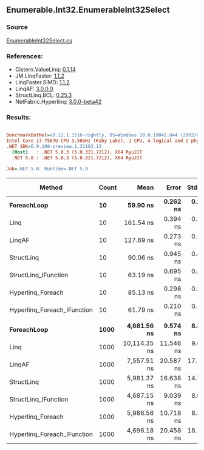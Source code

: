 ﻿## Enumerable.Int32.EnumerableInt32Select

### Source
[EnumerableInt32Select.cs](../LinqBenchmarks/Enumerable/Int32/EnumerableInt32Select.cs)

### References:
- Cistern.ValueLinq: [0.1.14](https://www.nuget.org/packages/Cistern.ValueLinq/0.1.14)
- JM.LinqFaster: [1.1.2](https://www.nuget.org/packages/JM.LinqFaster/1.1.2)
- LinqFaster.SIMD: [1.1.2](https://www.nuget.org/packages/LinqFaster.SIMD/1.0.3)
- LinqAF: [3.0.0.0](https://www.nuget.org/packages/LinqAF/3.0.0.0)
- StructLinq.BCL: [0.25.3](https://www.nuget.org/packages/StructLinq.BCL/0.25.3)
- NetFabric.Hyperlinq: [3.0.0-beta42](https://www.nuget.org/packages/NetFabric.Hyperlinq/3.0.0-beta42)

### Results:
``` ini

BenchmarkDotNet=v0.12.1.1516-nightly, OS=Windows 10.0.19042.844 (20H2/October2020Update)
Intel Core i7-7567U CPU 3.50GHz (Kaby Lake), 1 CPU, 4 logical and 2 physical cores
.NET SDK=6.0.100-preview.1.21103.13
  [Host]   : .NET 5.0.3 (5.0.321.7212), X64 RyuJIT
  .NET 5.0 : .NET 5.0.3 (5.0.321.7212), X64 RyuJIT

Job=.NET 5.0  Runtime=.NET 5.0  

```
|                      Method | Count |         Mean |     Error |    StdDev | Ratio | RatioSD |  Gen 0 | Gen 1 | Gen 2 | Allocated |
|---------------------------- |------ |-------------:|----------:|----------:|------:|--------:|-------:|------:|------:|----------:|
|                 **ForeachLoop** |    **10** |     **59.90 ns** |  **0.262 ns** |  **0.232 ns** |  **1.00** |    **0.00** | **0.0191** |     **-** |     **-** |      **40 B** |
|                        Linq |    10 |    161.54 ns |  0.394 ns |  0.308 ns |  2.70 |    0.01 | 0.0458 |     - |     - |      96 B |
|                      LinqAF |    10 |    127.69 ns |  0.273 ns |  0.242 ns |  2.13 |    0.01 | 0.0191 |     - |     - |      40 B |
|                  StructLinq |    10 |     90.06 ns |  0.945 ns |  0.837 ns |  1.50 |    0.01 | 0.0305 |     - |     - |      64 B |
|        StructLinq_IFunction |    10 |     63.19 ns |  0.695 ns |  0.853 ns |  1.06 |    0.02 | 0.0191 |     - |     - |      40 B |
|           Hyperlinq_Foreach |    10 |     85.13 ns |  0.298 ns |  0.264 ns |  1.42 |    0.01 | 0.0191 |     - |     - |      40 B |
| Hyperlinq_Foreach_IFunction |    10 |     61.79 ns |  0.210 ns |  0.196 ns |  1.03 |    0.01 | 0.0191 |     - |     - |      40 B |
|                             |       |              |           |           |       |         |        |       |       |           |
|                 **ForeachLoop** |  **1000** |  **4,681.56 ns** |  **9.574 ns** |  **8.487 ns** |  **1.00** |    **0.00** | **0.0153** |     **-** |     **-** |      **40 B** |
|                        Linq |  1000 | 10,114.35 ns | 11.546 ns |  9.641 ns |  2.16 |    0.00 | 0.0458 |     - |     - |      96 B |
|                      LinqAF |  1000 |  7,557.51 ns | 20.587 ns | 17.191 ns |  1.61 |    0.00 | 0.0153 |     - |     - |      40 B |
|                  StructLinq |  1000 |  5,981.37 ns | 16.638 ns | 14.749 ns |  1.28 |    0.00 | 0.0305 |     - |     - |      64 B |
|        StructLinq_IFunction |  1000 |  4,687.15 ns |  9.039 ns |  8.013 ns |  1.00 |    0.00 | 0.0153 |     - |     - |      40 B |
|           Hyperlinq_Foreach |  1000 |  5,986.56 ns | 10.718 ns |  8.368 ns |  1.28 |    0.00 | 0.0153 |     - |     - |      40 B |
| Hyperlinq_Foreach_IFunction |  1000 |  4,696.18 ns | 20.458 ns | 18.136 ns |  1.00 |    0.00 | 0.0153 |     - |     - |      40 B |
